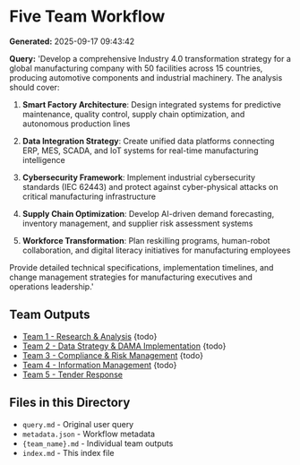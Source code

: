 # Five Team Workflow

**Generated:** 2025-09-17 09:43:42

**Query:** 'Develop a comprehensive Industry 4.0 transformation strategy for a global manufacturing company with 50 facilities across 15 countries, producing automotive components and industrial machinery. The analysis should cover:

1. **Smart Factory Architecture**: Design integrated systems for predictive maintenance, quality control, supply chain optimization, and autonomous production lines

2. **Data Integration Strategy**: Create unified data platforms connecting ERP, MES, SCADA, and IoT systems for real-time manufacturing intelligence

3. **Cybersecurity Framework**: Implement industrial cybersecurity standards (IEC 62443) and protect against cyber-physical attacks on critical manufacturing infrastructure

4. **Supply Chain Optimization**: Develop AI-driven demand forecasting, inventory management, and supplier risk assessment systems

5. **Workforce Transformation**: Plan reskilling programs, human-robot collaboration, and digital literacy initiatives for manufacturing employees

Provide detailed technical specifications, implementation timelines, and change management strategies for manufacturing executives and operations leadership.'

## Team Outputs

- [Team 1 - Research & Analysis](./team_1_-_research_and_analysis.md) {todo}
- [Team 2 - Data Strategy & DAMA Implementation](./team_2_-_data_strategy_and_dama_implementation.md) {todo}
- [Team 3 - Compliance & Risk Management](./team_3_-_compliance_and_risk_management.md) {todo}
- [Team 4 - Information Management](./team_4_-_information_management.md) {todo}
- [Team 5 - Tender Response](./team_5_-_tender_response.md)

## Files in this Directory

- `query.md` - Original user query
- `metadata.json` - Workflow metadata
- `{team_name}.md` - Individual team outputs
- `index.md` - This index file
